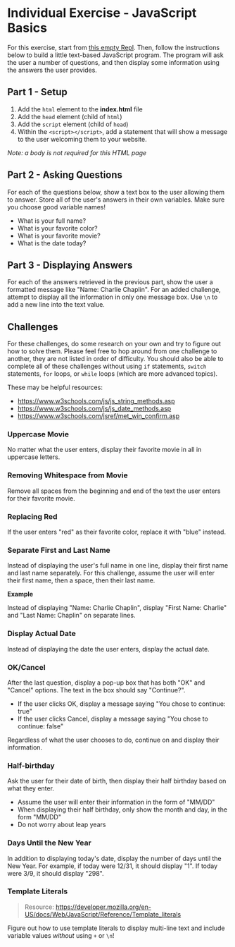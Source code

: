 # Individual Exercise - JavaScript Basics
For this exercise, start from [this empty Repl](https://repl.it/@JosephMaxwell/EmptyWeb#index.html). Then, follow the instructions below to build a little text-based JavaScript program. The program will ask the user a number of questions, and then display some information using the answers the user provides.

## Part 1 - Setup
1. Add the `html` element to the **index.html** file
1. Add the `head` element (child of `html`)
1. Add the `script` element (child of `head`)
1. Within the `<script></script>`, add a statement that will show a message to the user welcoming them to your website.

_Note: a body is not required for this HTML page_

## Part 2 - Asking Questions
For each of the questions below, show a text box to the user allowing them to answer. Store all of the user's answers in their own variables. Make sure you choose good variable names!
- What is your full name?
- What is your favorite color?
- What is your favorite movie?
- What is the date today?

## Part 3 - Displaying Answers
For each of the answers retrieved in the previous part, show the user a formatted message like "Name: Charlie Chaplin". For an added challenge, attempt to display all the information in only one message box. Use `\n` to add a new line into the text value.

## Challenges
For these challenges, do some research on your own and try to figure out how to solve them. Please feel free to hop around from one challenge to another, they are not listed in order of difficulty. You should also be able to complete all of these challenges without using `if` statements, `switch` statements, `for` loops, or `while` loops (which are more advanced topics).

These may be helpful resources:

- https://www.w3schools.com/js/js_string_methods.asp
- https://www.w3schools.com/js/js_date_methods.asp
- https://www.w3schools.com/jsref/met_win_confirm.asp


### Uppercase Movie
No matter what the user enters, display their favorite movie in all in uppercase letters.

### Removing Whitespace from Movie
Remove all spaces from the beginning and end of the text the user enters for their favorite movie.

### Replacing Red
If the user enters "red" as their favorite color, replace it with "blue" instead.

### Separate First and Last Name
Instead of displaying the user's full name in one line, display their first name and last name separately. For this challenge, assume the user will enter their first name, then a space, then their last name.

**Example**

Instead of displaying "Name: Charlie Chaplin", display "First Name: Charlie" and "Last Name: Chaplin" on separate lines.

### Display Actual Date
Instead of displaying the date the user enters, display the actual date.

### OK/Cancel
After the last question, display a pop-up box that has both "OK" and "Cancel" options. The text in the box should say "Continue?".

- If the user clicks OK, display a message saying "You chose to continue: true"
- If the user clicks Cancel, display a message saying "You chose to continue: false"

Regardless of what the user chooses to do, continue on and display their information.

### Half-birthday
Ask the user for their date of birth, then display their half birthday based on what they enter.
- Assume the user will enter their information in the form of "MM/DD"
- When displaying their half birthday, only show the month and day, in the form "MM/DD"
- Do not worry about leap years

### Days Until the New Year
In addition to displaying today's date, display the number of days until the New Year. For example, if today were 12/31, it should display "1". If today were 3/9, it should display "298".

### Template Literals
>Resource: https://developer.mozilla.org/en-US/docs/Web/JavaScript/Reference/Template_literals

Figure out how to use template literals to display multi-line text and include variable values _without_ using `+` or `\n`!